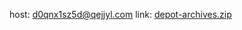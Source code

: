 host: d0qnx1sz5d@qejjyl.com
link: [depot-archives.zip](https://d-jp02-zen.terabox.com/file/aec43e1e9e0aa898d2ddc507db4620b7?bkt=en-4d166c0718877615dc7c1c2e5f40e55cf11eaa36f3a2ecfc44ba017d1aa2257f4cc7b58ac501d723&xcode=3755818f753a7ed7e11476d6be4353eb1f959ff21b5a44ca9bc2f19eb86968618a29ecbc466d10fa098acd00399b5390384ea9a206abde68&fid=4400105417528-250528-315824248484784&time=1722605043&sign=FDTAXUGERLQlBHSKfWon-DCb740ccc5511e5e8fedcff06b081203-ne9dGwIrMMbGUnPBsFtZ%2BRyrXRU%3D&signbak=&to=149&size=7912661&sta_dx=7912661&sta_cs=1&sta_ft=zip&sta_ct=0&sta_mt=0&fm2=MH%2Ctky%2CAnywhere%2C%2CTWlzc291cmk%3D%2Cany&region=tky&ctime=1722604945&mtime=1722604945&resv0=-1&resv1=0&resv2=rlim&resv3=5&resv4=7912661&vuk=4398511973281&iv=0&htype=&randtype=&newver=1&newfm=1&secfm=1&flow_ver=3&pkey=en-1b008b87ec385b64459713196a2ff219ceaad809404676c264fd1b5236a3880ecadfdbe45f668008&sl=68091977&expires=1722633843&rt=sh&r=157564256&sh=1&vbdid=-&fin=depot-archives.zip&fn=depot-archives.zip&rtype=1&dp-logid=372259100788737590&dp-callid=0.1&hps=1&tsl=2000&csl=2000&fsl=-1&csign=fjNG9Ly9A8abe1jZNHjE8nsFbYo%3D&so=0&ut=6&uter=4&serv=0&uc=2272513262&ti=14a3010384c1ca3c7a3d1a546d4fbd759579db4b09a574b5305a5e1275657320&ogr=0&rregion=XVVi&adg=&reqlabel=250528_f_0207e9d470a3cd729b4210ea89906cf8_-1_e75e3bbd2a96e904d15abb468da5f9b5&ccn=US&by=themis)